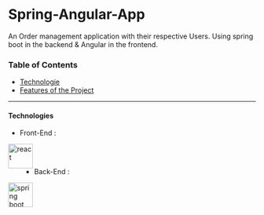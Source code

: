 # Spring-Angular-App
An Order management application with their respective Users. Using spring boot in the backend &amp; Angular in the frontend.


### Table of Contents


- [Technologie](#technologies)
- [Features of the Project](#feautures)
---



#### Technologies
- Front-End : 

 <img align="left" alt="react" width="50px" src="https://e7.pngegg.com/pngimages/620/322/png-clipart-angularjs-ruby-on-rails-typescript-web-application-icon-hacker-angle-triangle.png" />


<br/><br/>
- Back-End : 
 <img align="left" alt="spring boot" width="50px" src="https://atomrace.com/blog/wp-content/uploads/2018/05/spring-boot-logo.png" />


</br>


